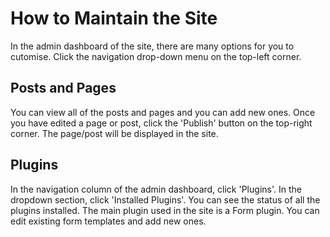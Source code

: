 # How to Maintain the Site

In the admin dashboard of the site, there are many options for you to cutomise. Click the navigation drop-down menu on the top-left corner.

## Posts and Pages

 You can view all of the posts and pages and you can add new ones. Once you have edited a page or post, click the 'Publish' button on the top-right corner. The page/post will be displayed in the site.

## Plugins

In the navigation column of the admin dashboard, click 'Plugins'. In the dropdown section, click 'Installed Plugins'. You can see the status of all the plugins installed. The main plugin used in the site is a Form plugin. You can edit existing form templates and add new ones. 
